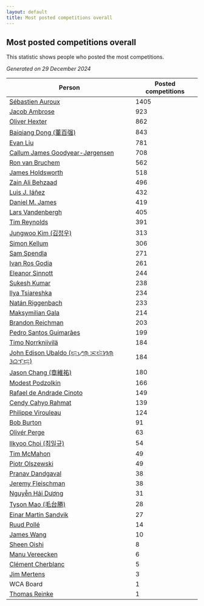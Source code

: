 ```yaml
---
layout: default
title: Most posted competitions overall
---
```

## Most posted competitions overall
This statistic shows people who posted the most competitions.

*Generated on 29 December 2024*

| Person | Posted competitions |
| --- | --- |
| [Sébastien Auroux](https://www.worldcubeassociation.org/persons/2008AURO01) | 1405 |
| [Jacob Ambrose](https://www.worldcubeassociation.org/persons/2010AMBR01) | 923 |
| [Oliver Hexter](https://www.worldcubeassociation.org/persons/2022HEXT01) | 862 |
| [Baiqiang Dong (董百强)](https://www.worldcubeassociation.org/persons/2008DONG06) | 843 |
| [Evan Liu](https://www.worldcubeassociation.org/persons/2009LIUE01) | 781 |
| [Callum James Goodyear-Jørgensen](https://www.worldcubeassociation.org/persons/2012GOOD02) | 708 |
| [Ron van Bruchem](https://www.worldcubeassociation.org/persons/2003BRUC01) | 562 |
| [James Holdsworth](https://www.worldcubeassociation.org/persons/2015HOLD01) | 518 |
| [Zain Ali Behzaad](https://www.worldcubeassociation.org/persons/2019BEHZ01) | 496 |
| [Luis J. Iáñez](https://www.worldcubeassociation.org/persons/2009PARE02) | 432 |
| [Daniel M. James](https://www.worldcubeassociation.org/persons/2012JAME04) | 419 |
| [Lars Vandenbergh](https://www.worldcubeassociation.org/persons/2003VAND01) | 405 |
| [Tim Reynolds](https://www.worldcubeassociation.org/persons/2005REYN01) | 391 |
| [Jungwoo Kim (김정우)](https://www.worldcubeassociation.org/persons/2014KIMJ02) | 313 |
| [Simon Kellum](https://www.worldcubeassociation.org/persons/2016KELL12) | 306 |
| [Sam Spendla](https://www.worldcubeassociation.org/persons/2015SPEN01) | 271 |
| [Ivan Ros Godia](https://www.worldcubeassociation.org/persons/2018GODI01) | 261 |
| [Eleanor Sinnott](https://www.worldcubeassociation.org/persons/2016SINN01) | 244 |
| [Sukesh Kumar](https://www.worldcubeassociation.org/persons/2017KUMA30) | 238 |
| [Ilya Tsiareshka](https://www.worldcubeassociation.org/persons/2012TERE01) | 234 |
| [Natán Riggenbach](https://www.worldcubeassociation.org/persons/2011RIGG03) | 233 |
| [Maksymilian Gala](https://www.worldcubeassociation.org/persons/2022GALA01) | 214 |
| [Brandon Reichman](https://www.worldcubeassociation.org/persons/2015REIC02) | 203 |
| [Pedro Santos Guimarães](https://www.worldcubeassociation.org/persons/2007GUIM01) | 199 |
| [Timo Norrkniivilä](https://www.worldcubeassociation.org/persons/2017NORR01) | 184 |
| [John Edison Ubaldo (ᜇ᜔ᜌᜓ︀ᜈ᜔ ᜁᜇᜒᜐᜓ︀ᜈ᜔ ᜂᜊᜎ᜔ᜇᜓ︀)](https://www.worldcubeassociation.org/persons/2010UBAL01) | 184 |
| [Jason Chang (章維祐)](https://www.worldcubeassociation.org/persons/2023CHAN15) | 180 |
| [Modest Podzolkin](https://www.worldcubeassociation.org/persons/2017PODZ01) | 166 |
| [Rafael de Andrade Cinoto](https://www.worldcubeassociation.org/persons/2007CINO01) | 149 |
| [Cendy Cahyo Rahmat](https://www.worldcubeassociation.org/persons/2010RAHM02) | 139 |
| [Philippe Virouleau](https://www.worldcubeassociation.org/persons/2008VIRO01) | 124 |
| [Bob Burton](https://www.worldcubeassociation.org/persons/2003BURT01) | 91 |
| [Olivér Perge](https://www.worldcubeassociation.org/persons/2007PERG01) | 63 |
| [Ilkyoo Choi (최일규)](https://www.worldcubeassociation.org/persons/2008CHOI04) | 54 |
| [Tim McMahon](https://www.worldcubeassociation.org/persons/2009MCMA01) | 49 |
| [Piotr Olszewski](https://www.worldcubeassociation.org/persons/2013OLSZ02) | 49 |
| [Pranav Dandgaval](https://www.worldcubeassociation.org/persons/2017DAND01) | 38 |
| [Jeremy Fleischman](https://www.worldcubeassociation.org/persons/2005FLEI01) | 38 |
| [Nguyễn Hải Dương](https://www.worldcubeassociation.org/persons/2018DUON07) | 31 |
| [Tyson Mao (毛台勝)](https://www.worldcubeassociation.org/persons/2004MAOT02) | 28 |
| [Einar Martin Sandvik](https://www.worldcubeassociation.org/persons/2018SAND22) | 27 |
| [Ruud Pollé](https://www.worldcubeassociation.org/persons/2019POLL04) | 14 |
| [James Wang](https://www.worldcubeassociation.org/persons/2015WANG87) | 10 |
| [Sheen Oishi](https://www.worldcubeassociation.org/persons/2017OISH01) | 8 |
| [Manu Vereecken](https://www.worldcubeassociation.org/persons/2010VERE01) | 6 |
| [Clément Cherblanc](https://www.worldcubeassociation.org/persons/2014CHER05) | 5 |
| [Jim Mertens](https://www.worldcubeassociation.org/persons/2006MERT01) | 3 |
| WCA Board | 1 |
| [Thomas Reinke](https://www.worldcubeassociation.org/persons/2018REIN04) | 1 |
